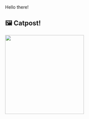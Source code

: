 Hello there!



## 🖼️ Catpost!

<sub>
    <img src="https://cdn2.thecatapi.com/images/MTk0NzMxNw.jpg" height="256">
</sub>

